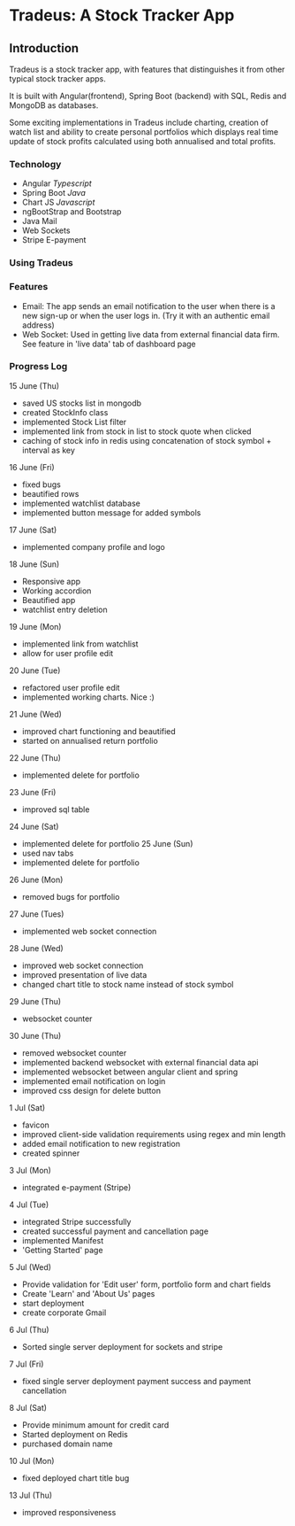 # Tradeus: A Stock Tracker App

## Introduction
Tradeus is a stock tracker app, with features that distinguishes it from other typical stock tracker apps. 

It is built with Angular(frontend), Spring Boot (backend) with SQL, Redis and MongoDB as databases.

Some exciting implementations in Tradeus include charting, creation of watch list and ability to create personal portfolios which displays real time update of stock profits calculated using both annualised and total profits. 



### Technology
- Angular *Typescript*
- Spring Boot *Java*
- Chart JS *Javascript*
- ngBootStrap and Bootstrap 
- Java Mail
- Web Sockets
- Stripe E-payment

### Using Tradeus


### Features
- Email: The app sends an email notification to the user when there is a new  sign-up or when the user logs in. (Try it with an authentic email address)
- Web Socket: Used in getting live data from external financial data firm. See feature in 'live data' tab of dashboard page


### Progress Log
15 June (Thu)
- saved US stocks list in mongodb
- created StockInfo class
- implemented Stock List filter
- implemented link from stock in list to stock quote when clicked
- caching of stock info in redis using concatenation of stock symbol + interval as key

16 June (Fri)
- fixed bugs
- beautified rows
- implemented watchlist database
- implemented button message for added symbols

17 June (Sat)
- implemented company profile and logo

18 June (Sun)
- Responsive app
- Working accordion
- Beautified app
- watchlist entry deletion

19 June (Mon)
- implemented link from watchlist
- allow for user profile edit

20 June (Tue)
- refactored user profile edit
- implemented working charts. Nice :)

21 June (Wed)
- improved chart functioning and beautified
- started on annualised return portfolio

22 June (Thu)
- implemented delete for portfolio

23 June (Fri)
- improved sql table

24 June (Sat)
- implemented delete for portfolio
25 June (Sun)
- used nav tabs
- implemented delete for portfolio

26 June (Mon)
- removed bugs for portfolio

27 June (Tues)
- implemented web socket connection

28 June (Wed)
- improved web socket connection
- improved presentation of live data
- changed chart title to stock name instead of stock symbol

29 June (Thu)
- websocket counter

30 June (Thu)
- removed websocket counter
- implemented backend websocket with external financial data api
- implemented websocket between angular client and spring
- implemented email notification on login
- improved css design for delete button

1 Jul (Sat)
- favicon
- improved client-side validation requirements using regex and min length
- added email notification to new registration
- created spinner

3 Jul (Mon)
- integrated e-payment (Stripe)

4 Jul (Tue)
- integrated Stripe successfully
- created successful payment and cancellation page 
- implemented Manifest
- 'Getting Started' page

5 Jul (Wed)
- Provide validation for 'Edit user' form, portfolio form and chart fields
- Create 'Learn' and 'About Us' pages
- start deployment
- create corporate Gmail

6 Jul (Thu)
- Sorted single server deployment for sockets and stripe

7 Jul (Fri)
- fixed single server deployment payment success and payment cancellation

8 Jul (Sat)
- Provide minimum amount for credit card
- Started deployment on Redis
- purchased domain name

10 Jul (Mon)
- fixed deployed chart title bug

13 Jul (Thu)
- improved responsiveness